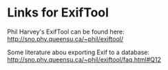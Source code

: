 # Links for ExifTool
Phil Harvey's ExifTool can be found here: http://sno.phy.queensu.ca/~phil/exiftool/

Some literature abou exporting Exif to a database: http://sno.phy.queensu.ca/~phil/exiftool/faq.html#Q12
